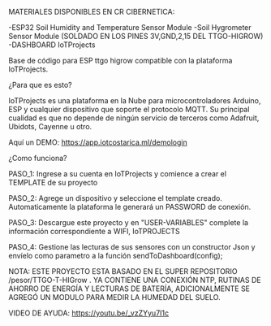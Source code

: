 MATERIALES DISPONIBLES EN CR CIBERNETICA:

-ESP32 Soil Humidity and Temperature Sensor Module
-Soil Hygrometer Sensor Module (SOLDADO EN LOS PINES 3V,GND,2,15 DEL TTGO-HIGROW)
-DASHBOARD IoTProjects


Base de código para ESP ttgo higrow compatible con la plataforma IoTProjects.

¿Para que es esto?

IoTProjects es una plataforma en la Nube para microcontroladores Arduino, ESP y cualquier dispositivo que soporte el protocolo MQTT. Su principal cualidad es que no depende de ningún servicio de terceros como Adafruit, Ubidots, Cayenne u otro.

Aquí un DEMO: https://app.iotcostarica.ml/demologin

¿Como funciona?

PASO_1: Ingrese a su cuenta en IoTProjects y comience a crear el TEMPLATE de su proyecto

PASO_2: Agrege un dispositivo y seleccione el template creado. Automaticamente la plataforma le generará un PASSWORD de conexión.

PASO_3: Descargue este proyecto y en "USER-VARIABLES" complete la información correspondiente a WIFI, IoTPROJECTS

PASO_4: Gestione las lecturas de sus sensores con un constructor Json y envíelo como parametro a la función sendToDashboard(config);

NOTA: ESTE PROYECTO ESTA BASADO EN EL SUPER REPOSITORIO /pesor/TTGO-T-HIGrow . YA CONTIENE UNA CONEXIÓN NTP, RUTINAS DE AHORRO DE ENERGÍA Y LECTURAS DE BATERÍA, ADICIONALMENTE SE AGREGÓ UN MODULO PARA MEDIR LA HUMEDAD DEL SUELO.

VIDEO DE AYUDA: https://youtu.be/_vzZYyu7I1c

